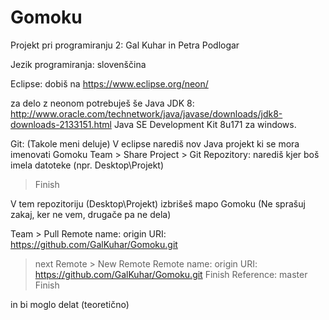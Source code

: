 # Gomoku
Projekt pri programiranju 2: Gal Kuhar in Petra Podlogar

Jezik programiranja: slovenščina

Eclipse:
dobiš na https://www.eclipse.org/neon/

za delo z neonom potrebuješ še Java JDK 8:
http://www.oracle.com/technetwork/java/javase/downloads/jdk8-downloads-2133151.html
Java SE Development Kit 8u171 za windows.

Git: (Takole meni deluje)
V eclipse narediš nov Java projekt ki se mora imenovati Gomoku
Team > Share Project > Git
Repozitory: narediš kjer boš imela datoteke (npr. Desktop\Projekt)
> Finish

V tem repozitoriju (Desktop\Projekt) izbrišeš mapo Gomoku (Ne sprašuj zakaj, ker ne vem, drugače pa ne dela)

Team > Pull
Remote name: origin
URI: https://github.com/GalKuhar/Gomoku.git
> next
Remote > New Remote
Remote name: origin
URI: https://github.com/GalKuhar/Gomoku.git
> Finish
Reference: master
> Finish

in bi moglo delat (teoretično)
